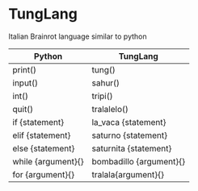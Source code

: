 # TungLang
Italian Brainrot language similar to python

| Python            | TungLang                |
| ----------------- | ---------------------   |
| print()           | tung()                  |
| input()           | sahur()                 |
| int()             | tripi()                 |
| quit()            | tralalelo()             |
| if {statement}    | la_vaca {statement}     |
| elif {statement}  | saturno {statement}     |
| else {statement}  | saturnita {statement}   |
| while {argument}{}| bombadillo {argument}{} |
| for {argument}{}  | tralala{argument}{}     |
